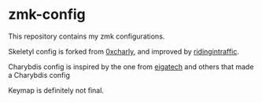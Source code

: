 # zmk-config

This repository contains my zmk configurations.

Skeletyl config is forked from [0xcharly](https://github.com/0xcharly/zmk-config), and improved by [ridingintraffic](https://github.com/ridingintraffic/zmk-config-skeledong).

Charybdis config is inspired by the one from [eigatech](https://github.com/eigatech/zmk-config) and others that made a Charybdis config


Keymap is definitely not final.